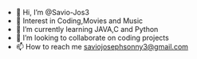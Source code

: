 - 👋 Hi, I’m @Savio-Jos3
- 👀 Interest in Coding,Movies and Music
- 🌱 I’m currently learning JAVA,C and Python
- 💞️ I’m looking to collaborate on coding projects
- 📫 How to reach me saviojosephsonny3@gmail.com

<!---
Savio-Jos3/Savio-Jos3 is a ✨ special ✨ repository because its `README.md` (this file) appears on your GitHub profile.
You can click the Preview link to take a look at your changes.
--->
